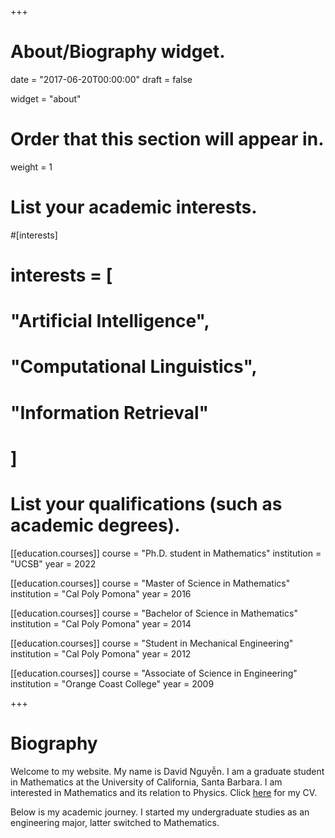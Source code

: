 +++
# About/Biography widget.

date = "2017-06-20T00:00:00"
draft = false

widget = "about"

# Order that this section will appear in.
weight = 1

# List your academic interests.
#[interests]
#  interests = [
#    "Artificial Intelligence",
#    "Computational Linguistics",
#    "Information Retrieval"
#  ]

# List your qualifications (such as academic degrees).
[[education.courses]]
  course = "Ph.D. student in Mathematics"
  institution = "UCSB"
  year = 2022

[[education.courses]]
  course = "Master of Science in Mathematics"
  institution = "Cal Poly Pomona"
  year = 2016

[[education.courses]]
  course = "Bachelor of Science in Mathematics"
  institution = "Cal Poly Pomona"
  year = 2014

 [[education.courses]]
  course = "Student in Mechanical Engineering"
  institution = "Cal Poly Pomona"
  year = 2012

[[education.courses]]
  course = "Associate of Science in Engineering"
  institution = "Orange Coast College"
  year = 2009
 
+++

# Biography

Welcome to my website. My name is David Nguyễn. I am a graduate student in Mathematics at the University of California, Santa Barbara. I am interested in Mathematics and its relation to Physics. Click [here](http://web.math.ucsb.edu/~dnguyen/cv.pdf) for my CV.

Below is my academic journey. I started my undergraduate studies as an engineering major, latter switched to Mathematics.